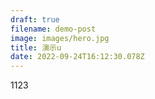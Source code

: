 ```yaml
---
draft: true
filename: demo-post
image: images/hero.jpg
title: 演示u
date: 2022-09-24T16:12:30.078Z
---
```

1123